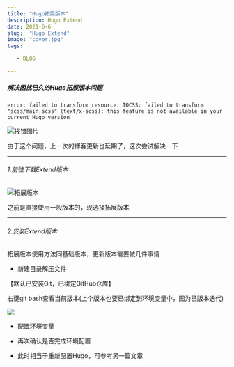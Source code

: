 ```yaml
---
title: "Hugo拓展版本"
description: Hugo Extend
date: 2021-6-6
slug:  "Hugo Extend"
image: "cover.jpg"
tags:

   - BLOG

---
```


##### 解决困扰已久的Hugo拓展版本问题

```
error: failed to transform resource: TOCSS: failed to transform "scss/main.scss" (text/x-scss): this feature is not available in your current Hugo version
```

![报错图片](D:\Blog\HugoExtend\报错.png)

由于这个问题，上一次的博客更新也延期了，这次尝试解决一下

---

###### 1.前往下载Extend版本

[官方链接]: https://github.com/gohugoio/hugo/releases

![拓展版本](D:\Blog\HugoExtend\拓展版本.png)

之前是直接使用一般版本的，现选择拓展版本

---

###### 2.安装Extend版本

拓展版本使用方法同基础版本，更新版本需要做几件事情

- 新建目录解压文件

【默认已安装Git，已绑定GitHub仓库】

右键git bash查看当前版本(上个版本也要已绑定到环境变量中，图为已版本迭代)

![](D:\Blog\HugoExtend\查看版本.png)



- 配置环境变量 

  [参考]: https://blog.csdn.net/weixin_41263449/article/details/107584336?utm_medium=distribute.pc_aggpage_search_result.none-task-blog-2~aggregatepage~first_rank_v2~rank_aggregation-1-107584336.pc_agg_rank_aggregation&amp;utm_term=%E7%8E%AF%E5%A2%83%E5%8F%98%E9%87%8Fhugo&amp;spm=1000.2123.3001.4430

- 再次确认是否完成环境配置

- 此时相当于重新配置Hugo，可参考另一篇文章



